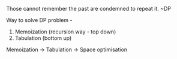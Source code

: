 Those cannot remember the past are condemned to repeat it. ~DP  
  
Way to solve DP problem -  
1. Memoization (recursion way - top down)  
2. Tabulation (bottom up)  
  
Memoization -> Tabulation -> Space optimisation  


